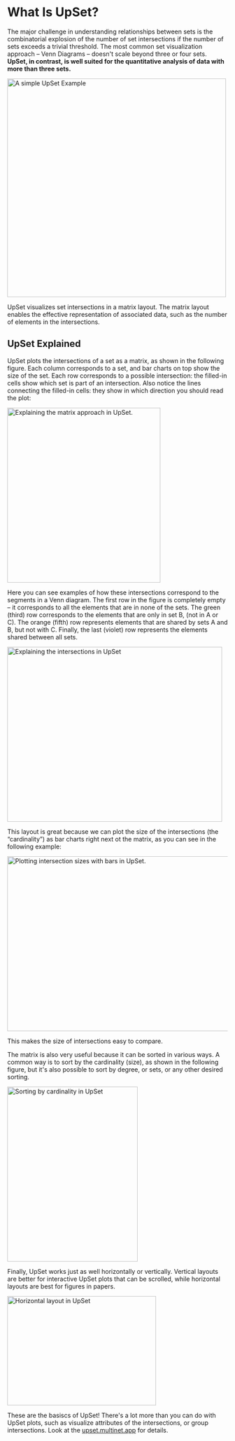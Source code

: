 # What Is UpSet?

The major challenge in understanding relationships between sets is the combinatorial explosion of the number of set intersections if the number of sets exceeds a trivial threshold. The most common set visualization approach – Venn Diagrams – doesn't scale beyond three or four sets. **UpSet, in contrast, is well suited for the quantitative analysis of data with more than three sets.** 


<!-- ![A simple UpSet Example](./assets/upset.png) -->
<img src="./assets/upset.png" alt="A simple UpSet Example" width="500"/>

UpSet visualizes set intersections in a matrix layout. The matrix layout enables the effective representation of associated data, such as the number of elements in the intersections.



<!-- ## When should you use UpSet?

**UpSet works best for set data with more than three and less than about 30 sets**.

**UpSet is well suited for analyzing distributions and properties of many items**. Items are abstracted away as “counts”, though attributes of the items can be visualized in integrated or adjacenct plots. If you want to see individual items in your set, you should probably go with a [Euler Diagram](https://de.wikipedia.org/wiki/Datei:British_Isles_Euler_diagram_15.svg).

**UpSet shines when you want to look at all combinations of how sets intersect.**. If you want to look at pairwise intersections between sets, some sort of co-occurence matrix might be a better choice. 

Also take a look at the [Nature Methods Points of View article](https://www.nature.com/articles/nmeth.3033) discussing these trade-offs.  -->
 

## UpSet Explained

UpSet plots the intersections of a set as a matrix, as shown in the following figure. Each column corresponds to a set, and bar charts on top show the size of the set. Each row corresponds to a possible intersection: the filled-in cells show which set is part of an intersection. Also notice the lines connecting the filled-in cells: they show in which direction you should read the plot: 

<img style="width: 350px; height: 400px" class="centered-image" src="./assets/concept_1_matrix.svg" alt="Explaining the matrix approach in UpSet.">

Here you can see examples of how these intersections correspond to the segments in a Venn diagram. The first row in the figure is completely empty – it corresponds to all the elements that are in none of the sets. The green (third) row corresponds to the elements that are only in set B, (not in A or C). The orange (fifth) row represents elements that are shared by sets A and B, but not with C. Finally, the last (violet) row represents the elements shared between all sets. 

<img style="height: 400px; width: 490.5px" class="centered-image" src="./assets/concept_2_intersections.svg" alt="Explaining the intersections in UpSet">

This layout is great because we can plot the size of the intersections (the “cardinality”) as bar charts right next ot the matrix, as you can see in the following example: 

<img style="height: 400px; width: 531.8px" class="centered-image" src="./assets/concept_3_cardinality.svg" alt="Plotting intersection sizes with bars in UpSet.">

This makes the size of intersections easy to compare. 

The matrix is also very useful because it can be sorted in various ways. A common way is to sort by the cardinality (size), as shown in the following figure, but it's also possible to sort by degree, or sets, or any other desired sorting. 

<img style="height: 400px; width: 298.4px" class="centered-image" src="./assets/concept_4_sorting.svg" alt="Sorting by cardinality in UpSet">

Finally, UpSet works just as well horizontally or vertically. Vertical layouts are better for interactive UpSet plots that can be scrolled, while horizontal layouts are best for figures in papers. 

<img style="height: 250px; width: 340.3px" class="centered-image" src="./assets/concept_5_horizontal.svg" alt="Horizontal layout in UpSet">


These are the basiscs of UpSet! There's a lot more than you can do with UpSet plots, such as visualize attributes of the intersections, or group intersections. Look at the [upset.multinet.app](https://upset.multinet.app/) for details.
 

<!-- ## Interpreting UpSet Plots

UpSet Plots are generally easy to read. There is one important caveat though: **you should be careful about interpreting data where the size of the sets is very different.**  Look at the following example: 

![UpSet and unequal set sizes.](./assets/unequal_set_size.png)

Here' we're looking at movie genres, and it looks like the 2-set combination of “Drama” and “Comedy” is the largest two-set intersection. While this is a correct obervation it seems odd: dramas and comedy don't seem to go together all that well. What we're seeing here is an effect of the large size of the “Drama” and “Comedy” sets. Compared to the “Children“ and “Documentary” sets, those two sets are huge. To understand this, it's important to also look at the set sizes, and hence **no upset plot should omit the visualization of set sizes**. The above example shows another metric that can be used to interprete this: the “Deviation” (orange and blue bars) that indicate how much an intersection deviates from the expected size if we assumed that set membership were random. We see that the comedy-drama intersection is actually much smaller than it should be if the data were random.


## UpSet vs. Venn Diagrams


Venn diagrams are not suitable to visualize intersections of more than three or four sets. The figure below shows an example of a six-set venn diagram [published in Nature](https://www.nature.com/nature/journal/v488/n7410/full/nature11241.html) that shows the relationship between the banana's genome and the genome of five other species by visualizing which genes are shared between the plant species.

![The six set banana venn diagram.](./assets/banana.png)

While this figure looks fun, it is not a useful visualization. Try to extract any information from it. It's really hard to trace which intersection involves which sets. It's not obvious which is the biggest intersection from the visualization – you have to read the labels one by one. 

You might ask, how does the banana venn diagram look in UpSet? Here you go:
![UpSet showing the banana data.](./assets/upsetr-banana.png)

It is a little hard to read because the figure is rather small. But we can simply remove the small intersections, and we get a nice plot that shows us the main features of the data:

![UpSet showing the bana data with small intersections removed. ](./assets/upsetr-banana_clipped.png)

Notice how easy it is to see trends: the vast majority of genes is shared between all plants, as highlighted in the next figure:

![UpSet showing the banana data with highlight on largest intersection, which includes all sets.](./assets/upset_genome_top.png)

Similarily, the first three species (Oryza_sativa, Sorghum_bicolor, and Brachypodium_distachyon) seem to be highly related, as all of them are part of the top-three intersections. In contrast, the sixth species (Phoenix dactylifera) seems to be most different from the others, as it only again is part of the sixth-largest intersection.

![UpSet showing the banana data with highlight on the first three sets, and on the intersection of the date with the rest.](./assets/upset_genome_top-3.png)

Such an analysis is almost impossible with a Venn diagram!  -->


<!-- ## Frequently Asked Questions

- _How can I create high-resolution UpSet plots for a paper or other publication?_  

    There are three options:

    - If you prefer to use the interactive web-based version you can print an interactive UpSet plot to a PDF and edit the PDF with a vector editing software such as Adobe Illustrator.
    - You can create an exportable figure to generate a plot using a programming language such as R or Python. 
    - You can create a static figure using, e.g., the R-Shiny versions of Upset. 

    To explore all of these options, please refer to the [implementations page](/implementations/).

- _Can I show attributes of the intersections?_ 

    Yes, [most implementations](/implementations/) support visualizing attributes in some way.

- _Can I export the elements in a particular intersection?_

    Yes, but to our knowledge, only the interactive [UpSet 2](/upset/#upset2) version supports this.  -->